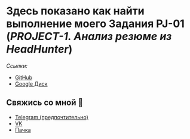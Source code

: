 # Здесь показано как найти выполнение моего Задания PJ-01 (_PROJECT-1. Анализ резюме из HeadHunter_)

_Ссылки:_

* [GitHub](https://github.com/kjottboller/sf_data_science/blob/master/%D0%97%D0%B0%D0%B4%D0%B0%D0%BD%D0%B8%D0%B5%20%D0%9F%D1%80%D0%BE%D0%B5%D0%BA%D1%82%201%20(PJ-01)/Project-1_%D0%9D%D0%BE%D1%83%D1%82%D0%B1%D1%83%D0%BA_%D0%90%D0%BD%D0%B0%D0%BB%D0%B8%D0%B7_%D1%80%D0%B5%D0%B7%D1%8E%D0%BC%D0%B5.ipynb)
* [Google Диск](https://drive.google.com/drive/folders/1MjEr8qTdhULFQ635UpYZvYLpzA8Cq5Dp)

## Свяжись со мной 💬

* [Telegram (предпочтительно)](https://t.me/kjottboller)
* [VK](https://vk.com/kjottboller)
* [Пачка](@kjottboller)
